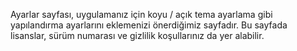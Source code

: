 ﻿Ayarlar sayfası, uygulamanız için koyu / açık tema ayarlama gibi yapılandırma ayarlarını eklemenizi önerdiğimiz sayfadır. Bu sayfada lisanslar, sürüm numarası ve gizlilik koşullarınız da yer alabilir.
